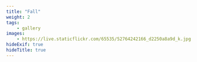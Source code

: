 ```yaml
---
title: "Fall"
weight: 2
tags:
    - gallery
images:
    - https://live.staticflickr.com/65535/52764242166_d2250a8a9d_k.jpg
hideExif: true
hideTitle: true
---
```


